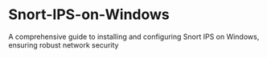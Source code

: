 # Snort-IPS-on-Windows
 A comprehensive guide to installing and configuring Snort IPS on Windows, ensuring robust network security
